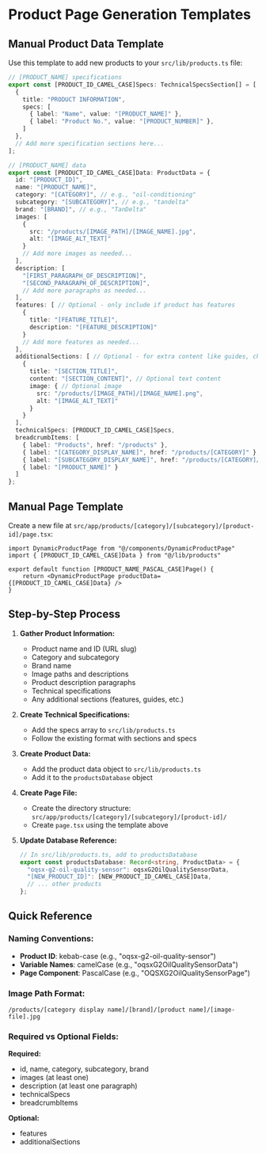 # Product Page Generation Templates

## Manual Product Data Template

Use this template to add new products to your `src/lib/products.ts` file:

```typescript
// [PRODUCT_NAME] specifications
export const [PRODUCT_ID_CAMEL_CASE]Specs: TechnicalSpecsSection[] = [
  {
    title: "PRODUCT INFORMATION",
    specs: [
      { label: "Name", value: "[PRODUCT_NAME]" },
      { label: "Product No.", value: "[PRODUCT_NUMBER]" },
    ]
  },
  // Add more specification sections here...
];

// [PRODUCT_NAME] data
export const [PRODUCT_ID_CAMEL_CASE]Data: ProductData = {
  id: "[PRODUCT_ID]",
  name: "[PRODUCT_NAME]",
  category: "[CATEGORY]", // e.g., "oil-conditioning"
  subcategory: "[SUBCATEGORY]", // e.g., "tandelta"
  brand: "[BRAND]", // e.g., "TanDelta"
  images: [
    {
      src: "/products/[IMAGE_PATH]/[IMAGE_NAME].jpg",
      alt: "[IMAGE_ALT_TEXT]"
    }
    // Add more images as needed...
  ],
  description: [
    "[FIRST_PARAGRAPH_OF_DESCRIPTION]",
    "[SECOND_PARAGRAPH_OF_DESCRIPTION]",
    // Add more paragraphs as needed...
  ],
  features: [ // Optional - only include if product has features
    {
      title: "[FEATURE_TITLE]",
      description: "[FEATURE_DESCRIPTION]"
    }
    // Add more features as needed...
  ],
  additionalSections: [ // Optional - for extra content like guides, charts, etc.
    {
      title: "[SECTION_TITLE]",
      content: "[SECTION_CONTENT]", // Optional text content
      image: { // Optional image
        src: "/products/[IMAGE_PATH]/[IMAGE_NAME].png",
        alt: "[IMAGE_ALT_TEXT]"
      }
    }
  ],
  technicalSpecs: [PRODUCT_ID_CAMEL_CASE]Specs,
  breadcrumbItems: [
    { label: "Products", href: "/products" },
    { label: "[CATEGORY_DISPLAY_NAME]", href: "/products/[CATEGORY]" },
    { label: "[SUBCATEGORY_DISPLAY_NAME]", href: "/products/[CATEGORY]/[SUBCATEGORY]" },
    { label: "[PRODUCT_NAME]" }
  ]
};
```

## Manual Page Template

Create a new file at `src/app/products/[category]/[subcategory]/[product-id]/page.tsx`:

```tsx
import DynamicProductPage from "@/components/DynamicProductPage"
import { [PRODUCT_ID_CAMEL_CASE]Data } from "@/lib/products"

export default function [PRODUCT_NAME_PASCAL_CASE]Page() {
    return <DynamicProductPage productData={[PRODUCT_ID_CAMEL_CASE]Data} />
}
```

## Step-by-Step Process

1. **Gather Product Information:**
   - Product name and ID (URL slug)
   - Category and subcategory
   - Brand name
   - Image paths and descriptions
   - Product description paragraphs
   - Technical specifications
   - Any additional sections (features, guides, etc.)

2. **Create Technical Specifications:**
   - Add the specs array to `src/lib/products.ts`
   - Follow the existing format with sections and specs

3. **Create Product Data:**
   - Add the product data object to `src/lib/products.ts`
   - Add it to the `productsDatabase` object

4. **Create Page File:**
   - Create the directory structure: `src/app/products/[category]/[subcategory]/[product-id]/`
   - Create `page.tsx` using the template above

5. **Update Database Reference:**
   ```typescript
   // In src/lib/products.ts, add to productsDatabase
   export const productsDatabase: Record<string, ProductData> = {
     "oqsx-g2-oil-quality-sensor": oqsxG2OilQualitySensorData,
     "[NEW_PRODUCT_ID]": [NEW_PRODUCT_ID_CAMEL_CASE]Data,
     // ... other products
   };
   ```

## Quick Reference

### Naming Conventions:
- **Product ID**: kebab-case (e.g., "oqsx-g2-oil-quality-sensor")
- **Variable Names**: camelCase (e.g., "oqsxG2OilQualitySensorData")
- **Page Component**: PascalCase (e.g., "OQSXG2OilQualitySensorPage")

### Image Path Format:
```
/products/[category display name]/[brand]/[product name]/[image-file].jpg
```

### Required vs Optional Fields:
**Required:**
- id, name, category, subcategory, brand
- images (at least one)
- description (at least one paragraph)
- technicalSpecs
- breadcrumbItems

**Optional:**
- features
- additionalSections
